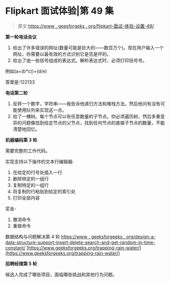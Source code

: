 # Flipkart 面试体验|第 49 集

> 原文:[https://www . geesforgeks . org/flipkart-面试-体验-设置-49/](https://www.geeksforgeeks.org/flipkart-interview-experience-set-49/)

**第一轮电话会议**

1.  给出了许多错误的网址(数量可能是巨大的——数百万个)。现在用户输入一个网址，你需要以最有效的方式识别它是否是坏的。
2.  给出了由一些括号组成的表达式。解析表达式时，必须打印括号号。

例如(a+(b*c))+(d/e)

答案是:122133

**电话第二轮**

1.  反转一个数字，字符串——我告诉他递归方法和堆栈方法。然后他问有没有可能使用队列来实现这一点。
2.  给了一棵树。每个节点可以有任意数量的子节点。你必须遍历树，然后多重变异的问题像找到给定节点的父节点，找到任何节点的直接子节点的数量，不能清楚地回忆。

**机器编码第 3 轮**

需要完整的工作代码。

实现支持以下操作的文本行编辑器:

1.  在给定的行号处插入一行
2.  删除特定的一组行
3.  复制特定的一组行
4.  将复制的行粘贴到给定的索引处
5.  打印全部内容

奖金-

1.  撤消命令
2.  重做命令

数据结构与问题解决第 4 轮
[https://www . geeksforgeeks . org/design-a-data-structure-support-insert-delete-search-and-get-random-in-time-constant/](https://www.geeksforgeeks.org/design-a-data-structure-that-supports-insert-delete-search-and-getrandom-in-constant-time/)
[https://www.geeksforgeeks.org/trapping-rain-water/](https://www.geeksforgeeks.org/trapping-rain-water/)

**招聘经理第 5 轮**

候选人完成了哪些项目，面临哪些挑战和其他行为问题。